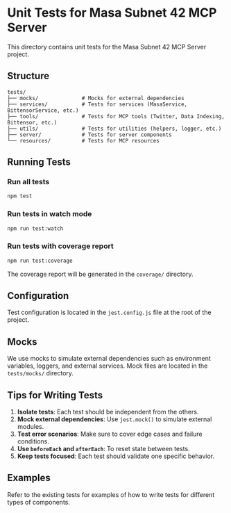 # Unit Tests for Masa Subnet 42 MCP Server

This directory contains unit tests for the Masa Subnet 42 MCP Server project.

## Structure

```
tests/
├── mocks/              # Mocks for external dependencies
├── services/           # Tests for services (MasaService, BittensorService, etc.)
├── tools/              # Tests for MCP tools (Twitter, Data Indexing, Bittensor, etc.)
├── utils/              # Tests for utilities (helpers, logger, etc.)
├── server/             # Tests for server components
└── resources/          # Tests for MCP resources
```

## Running Tests

### Run all tests

```bash
npm test
```

### Run tests in watch mode

```bash
npm run test:watch
```

### Run tests with coverage report

```bash
npm run test:coverage
```

The coverage report will be generated in the `coverage/` directory.

## Configuration

Test configuration is located in the `jest.config.js` file at the root of the project.

## Mocks

We use mocks to simulate external dependencies such as environment variables, loggers, and external services. Mock files are located in the `tests/mocks/` directory.

## Tips for Writing Tests

1. **Isolate tests**: Each test should be independent from the others.
2. **Mock external dependencies**: Use `jest.mock()` to simulate external modules.
3. **Test error scenarios**: Make sure to cover edge cases and failure conditions.
4. **Use `beforeEach` and `afterEach`**: To reset state between tests.
5. **Keep tests focused**: Each test should validate one specific behavior.

## Examples

Refer to the existing tests for examples of how to write tests for different types of components.
